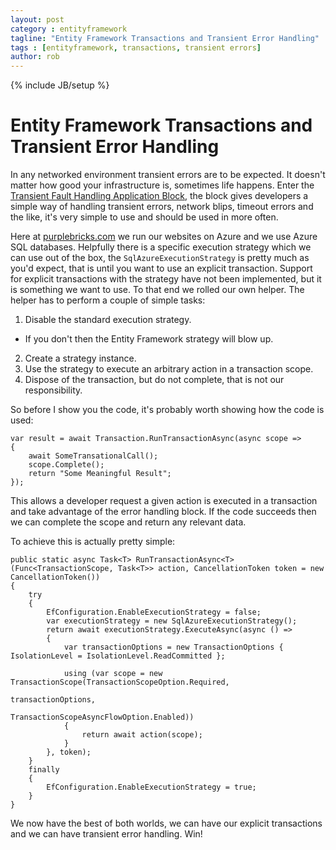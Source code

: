 ```yaml
---
layout: post
category : entityframework
tagline: "Entity Framework Transactions and Transient Error Handling"
tags : [entityframework, transactions, transient errors]
author: rob
---
```

{% include JB/setup %}

# Entity Framework Transactions and Transient Error Handling

In any networked environment transient errors are to be expected. It doesn't matter how good your infrastructure is, sometimes life happens. Enter the [Transient Fault Handling Application Block](https://msdn.microsoft.com/en-us/library/hh680934%28v=pandp.50%29.aspx), the block gives developers a simple way of handling transient errors, network blips, timeout errors and the like, it's very simple to use and should be used in more often.

Here at [purplebricks.com](https://www.purplebricks.com) we run our websites on Azure and we use Azure SQL databases. Helpfully there is a specific execution strategy which we can use out of the box, the `SqlAzureExecutionStrategy` is pretty much as you'd expect, that is until you want to use an explicit transaction. Support for explicit transactions with the strategy have not been implemented, but it is something we want to use. To that end we rolled our own helper. The helper has to perform a couple of simple tasks:

 1. Disable the standard execution strategy.
   - If you don't then the Entity Framework strategy will blow up.
 2. Create a strategy instance.
 3. Use the strategy to execute an arbitrary action in a transaction scope.
 4. Dispose of the transaction, but do not complete, that is not our responsibility.

So before I show you the code, it's probably worth showing how the code is used:

    var result = await Transaction.RunTransactionAsync(async scope =>
    {
        await SomeTransationalCall();
        scope.Complete();
        return "Some Meaningful Result";
    });

This allows a developer request a given action is executed in a transaction and take advantage of the error handling block. If the code succeeds then we can complete the scope and return any relevant data.

To achieve this is actually pretty simple:

    public static async Task<T> RunTransactionAsync<T>(Func<TransactionScope, Task<T>> action, CancellationToken token = new CancellationToken())
    {
        try
        {
            EfConfiguration.EnableExecutionStrategy = false;
            var executionStrategy = new SqlAzureExecutionStrategy();
            return await executionStrategy.ExecuteAsync(async () =>
            {
                var transactionOptions = new TransactionOptions { IsolationLevel = IsolationLevel.ReadCommitted };
    
                using (var scope = new TransactionScope(TransactionScopeOption.Required,
                                                        transactionOptions,
                                                        TransactionScopeAsyncFlowOption.Enabled))
                {
                    return await action(scope);
                }
            }, token);
        }
        finally
        {
            EfConfiguration.EnableExecutionStrategy = true;
        }
    }

We now have the best of both worlds, we can have our explicit transactions and we can have transient error handling. Win!
